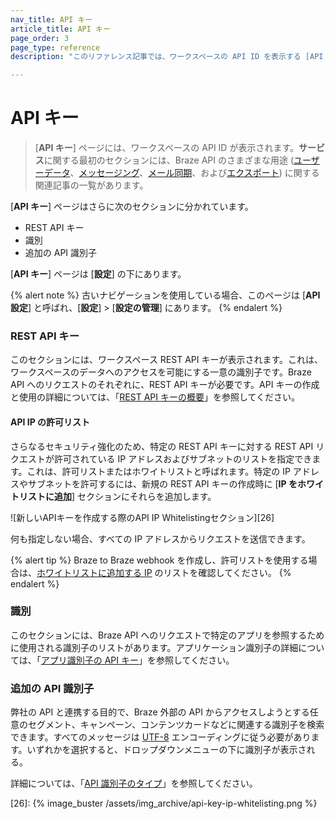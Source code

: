 ```yaml
---
nav_title: API キー
article_title: API キー
page_order: 3
page_type: reference
description: "このリファレンス記事では、ワークスペースの API ID を表示する [API キー] ページについて説明します。"

---
```


# API キー

> \[**API キー**] ページには、ワークスペースの API ID が表示されます。**サービス**に関する最初のセクションには、Braze API のさまざまな用途 ([ユーザーデータ][3]、[メッセージング][4]、[メール同期][5]、および[エクスポート][6]) に関する関連記事の一覧があります。

\[**API キー**] ページはさらに次のセクションに分かれています。

- REST API キー
- 識別
- 追加の API 識別子

\[**API キー**] ページは \[**設定**] の下にあります。

{% alert note %}
古いナビゲーションを使用している場合、このページは \[**API 設定**] と呼ばれ、\[**設定**] > \[**設定の管理**] にあります。
{% endalert %}

### REST API キー

このセクションには、ワークスペース REST API キーが表示されます。これは、ワークスペースのデータへのアクセスを可能にする一意の識別子です。Braze API へのリクエストのそれぞれに、REST API キーが必要です。API キーの作成と使用の詳細については、「[REST API キーの概要]({{site.baseurl}}/api/api_key/)」を参照してください。

#### API IP の許可リスト

さらなるセキュリティ強化のため、特定の REST API キーに対する REST API リクエストが許可されている IP アドレスおよびサブネットのリストを指定できます。これは、許可リストまたはホワイトリストと呼ばれます。特定の IP アドレスやサブネットを許可するには、新規の REST API キーの作成時に \[**IP をホワイトリストに追加**] セクションにそれらを追加します。 

![新しいAPIキーを作成する際のAPI IP Whitelistingセクション][26]

何も指定しない場合、すべての IP アドレスからリクエストを送信できます。

{% alert tip %}
Braze to Braze webhook を作成し、許可リストを使用する場合は、[ホワイトリストに追加する IP]({{site.baseurl}}/user_guide/message_building_by_channel/webhooks/creating_a_webhook/#ip-whitelisting) のリストを確認してください。
{% endalert %}

### 識別

このセクションには、Braze API へのリクエストで特定のアプリを参照するために使用される識別子のリストがあります。アプリケーション識別子の詳細については、「[アプリ識別子の API キー]({{site.baseurl}}/api/identifier_types/)」を参照してください。

### 追加の API 識別子

弊社の API と連携する目的で、Braze 外部の API からアクセスしようとする任意のセグメント、キャンペーン、コンテンツカードなどに関連する識別子を検索できます。すべてのメッセージは [UTF-8][12] エンコーディングに従う必要があります。いずれかを選択すると、ドロップダウンメニューの下に識別子が表示される。

詳細については、「[API 識別子のタイプ]({{site.baseurl}}/api/identifier_types/)」を参照してください。

[3]: {{site.baseurl}}/api/endpoints/user_data/
[4]: {{site.baseurl}}/api/endpoints/messaging/
[5]: {{site.baseurl}}/api/endpoints/email/
[6]: {{site.baseurl}}/api/endpoints/export/
[12]: https://en.wikipedia.org/wiki/UTF-8 "Wikipedia: UTF-8"
[26]: {% image_buster /assets/img_archive/api-key-ip-whitelisting.png %}
